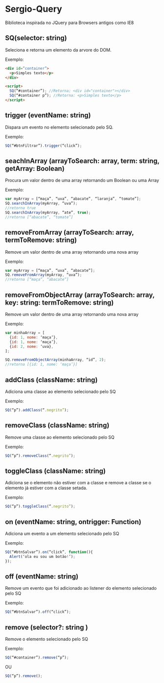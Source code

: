 # Sergio-Query
Biblioteca inspirada no JQuery para Browsers antigos como IE8

## SQ(selector: string)
Seleciona e retorna um elemento da arvore do DOM.

Exemplo:

```html
<div id=”container”>
  <p>Simples texto</p>
</div>

<script>
  SQ(“#container”); //Retorna: <div id="container"></div>
  SQ(“#container p”); //Retorna: <p>Simples texto</p>
</script>
```
## trigger (eventName: string)

Dispara um evento no elemento selecionado pelo SQ.

Exemplo:

```javascript
SQ(“#btnFiltrar”).trigger(“click”);
```

## seachInArray (arrayToSearch: array, term: string, getArray: Boolean)

Procura um valor dentro de uma array retornando um Boolean ou uma Array

Exemplo:

```javascript
var myArray = [“maça”, “uva”, “abacate”, “laranja”, “tomate”];
SQ.searchInArray(myArray, “uva”);
//retorna true
SQ.searchInArray(myArray, “ate”, true);
//retorna [“abacate”, “tomate”]
```

## removeFromArray (arrayToSearch: array, termToRemove: string)

Remove um valor dentro de uma array retornando uma nova array

Exemplo:

```javascript
var myArray = [“maça”, “uva”, “abacate”];
SQ.removeFromArray(myArray, “uva”);
//retorna [“maça”, “abacate”]
```

## removeFromObjectArray (arrayToSearch: array, key: string: termToRemove: string)

Remove um valor dentro de uma array retornando uma nova array

Exemplo:

```javascript
var minhaArray = [
  {id: 1, nome: ‘maça’},
  {id: 1, nome: ‘maça’}, 
  {id: 2, nome: ‘uva},
];

SQ.removeFromObjectArray(minhaArray, “id”, 2);
//retorna [{id: 1, nome: ‘maça’}]
```

## addClass (className: string)

Adiciona uma classe ao elemento selecionado pelo SQ

Exemplo:

```javascript
SQ(“p”).addClass(“.negrito”);
```

## removeClass (className: string)

Remove uma classe ao elemento selecionado pelo SQ

Exemplo:

```javascript
SQ(“p”).removeClass(“.negrito”);
```

## toggleClass (className: string)

Adiciona se o elemento não estiver com a classe e remove a classe se o elemento já estiver com a classe setada.

Exemplo:

```javascript
SQ(“p”).toggleClass(“.negrito”);
```

## on (eventName: string, ontrigger: Function)

Adiciona um evento a um elemento selecionado pelo SQ

Exemplo:

```javascript
SQ(“#btnSalvar”).on(“click”, function(){
  Alert(‘ola eu sou um botão!’);
});
```

## off (eventName: string)

Remove um evento que foi adicionado ao listener do elemento selecionado pelo SQ

Exemplo:

```javascript
SQ(“#btnSalvar”).off(“click”);
```

## remove (selector?: string )

Remove o elemento selecionado pelo SQ

Exemplo:

```javascript
SQ(“#container”).remove(“p”);
```
OU
```javascript
SQ(“p”).remove();
```
